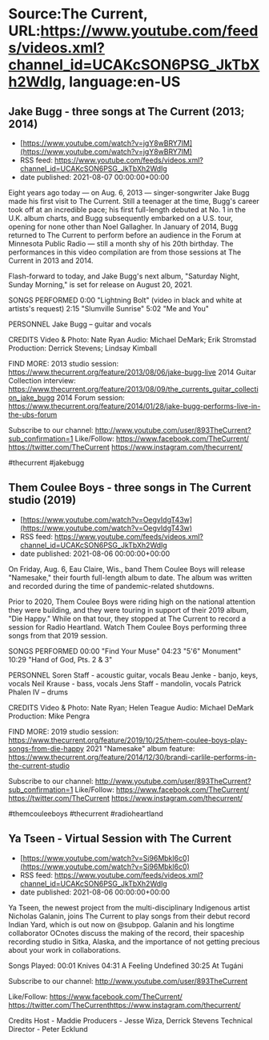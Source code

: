 # Source:The Current, URL:https://www.youtube.com/feeds/videos.xml?channel_id=UCAKcSON6PSG_JkTbXh2WdIg, language:en-US

## Jake Bugg - three songs at The Current (2013; 2014)
 - [https://www.youtube.com/watch?v=jgY8wBRY7lM](https://www.youtube.com/watch?v=jgY8wBRY7lM)
 - RSS feed: https://www.youtube.com/feeds/videos.xml?channel_id=UCAKcSON6PSG_JkTbXh2WdIg
 - date published: 2021-08-07 00:00:00+00:00

Eight years ago today — on Aug. 6, 2013 — singer-songwriter Jake Bugg made his first visit to The Current. Still a teenager at the time, Bugg's career took off at an incredible pace; his first full-length debuted at No. 1 in the U.K. album charts, and Bugg subsequently embarked on a U.S. tour, opening for none other than Noel Gallagher. In January of 2014, Bugg returned to The Current to perform before an audience in the Forum at Minnesota Public Radio — still a month shy of his 20th birthday. The performances in this video compilation are from those sessions at The Current in 2013 and 2014.

Flash-forward to today, and Jake Bugg's next album, "Saturday Night, Sunday Morning," is set for release on August 20, 2021.

SONGS PERFORMED
0:00 "Lightning Bolt" (video in black and white at artists's request)
2:15 "Slumville Sunrise"
5:02 "Me and You"

PERSONNEL
Jake Bugg – guitar and vocals

CREDITS
Video & Photo: Nate Ryan
Audio: Michael DeMark; Erik Stromstad
Production: Derrick Stevens; Lindsay Kimball

FIND MORE:
2013 studio session: https://www.thecurrent.org/feature/2013/08/06/jake-bugg-live
2014 Guitar Collection interview:
https://www.thecurrent.org/feature/2013/08/09/the_currents_guitar_collection_jake_bugg
2014 Forum session: https://www.thecurrent.org/feature/2014/01/28/jake-bugg-performs-live-in-the-ubs-forum

Subscribe to our channel:
http://www.youtube.com/user/893TheCurrent?sub_confirmation=1
Like/Follow:
https://www.facebook.com/TheCurrent/
https://twitter.com/TheCurrent
https://www.instagram.com/thecurrent/

#thecurrent #jakebugg

## Them Coulee Boys - three songs in The Current studio (2019)
 - [https://www.youtube.com/watch?v=OegvIdgT43w](https://www.youtube.com/watch?v=OegvIdgT43w)
 - RSS feed: https://www.youtube.com/feeds/videos.xml?channel_id=UCAKcSON6PSG_JkTbXh2WdIg
 - date published: 2021-08-06 00:00:00+00:00

On Friday, Aug. 6, Eau Claire, Wis., band Them Coulee Boys will release "Namesake," their fourth full-length album to date. The album was written and recorded during the time of pandemic-related shutdowns.

Prior to 2020, Them Coulee Boys were riding high on the national attention they were building, and they were touring in support of their 2019 album, "Die Happy." While on that tour, they stopped at The Current to record a session for Radio Heartland. Watch Them Coulee Boys performing three songs from that 2019 session.

SONGS PERFORMED
00:00 "Find Your Muse"
04:23 "5'6" Monument"
10:29 "Hand of God, Pts. 2 & 3"

PERSONNEL
Soren Staff - acoustic guitar, vocals
Beau Jenke - banjo, keys, vocals
Neil Krause - bass, vocals
Jens Staff - mandolin, vocals
Patrick Phalen IV – drums

CREDITS
Video & Photo: Nate Ryan; Helen Teague
Audio: Michael DeMark
Production: Mike Pengra

FIND MORE:
2019 studio session: https://www.thecurrent.org/feature/2019/10/25/them-coulee-boys-play-songs-from-die-happy
2021 "Namesake" album feature: https://www.thecurrent.org/feature/2014/12/30/brandi-carlile-performs-in-the-current-studio

Subscribe to our channel:
http://www.youtube.com/user/893TheCurrent?sub_confirmation=1
Like/Follow:
https://www.facebook.com/TheCurrent/
https://twitter.com/TheCurrent
https://www.instagram.com/thecurrent/

#themcouleeboys #thecurrent #radioheartland

## Ya Tseen - Virtual Session with The Current
 - [https://www.youtube.com/watch?v=Si96Mbkl6c0](https://www.youtube.com/watch?v=Si96Mbkl6c0)
 - RSS feed: https://www.youtube.com/feeds/videos.xml?channel_id=UCAKcSON6PSG_JkTbXh2WdIg
 - date published: 2021-08-06 00:00:00+00:00

Ya Tseen, the newest project from the multi-disciplinary Indigenous artist Nicholas Galanin, joins The Current to play songs from their debut record Indian Yard, which is out now on @subpop. Galanin and his longtime collaborator OCnotes discuss the making of the record, their spaceship recording studio in Sitka, Alaska, and the importance of not getting precious about your work in collaborations.

Songs Played: 
00:01 Knives
04:31 A Feeling Undefined
30:25 At Tugáni

Subscribe to our channel:
http://www.youtube.com/user/893TheCurrent

Like/Follow:
https://www.facebook.com/TheCurrent/​​​​
https://twitter.com/TheCurrent​​​​
https://www.instagram.com/thecurrent/

Credits
Host - Maddie
Producers - Jesse Wiza, Derrick Stevens
Technical Director - Peter Ecklund

